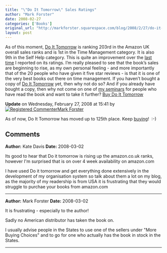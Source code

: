 ```yaml
---
title: "\"Do It Tomorrow\" Sales Ratings"
author: "Mark Forster"
date: 2008-02-27
categories: ['Books']
original_url: "http://markforster.squarespace.com/blog/2008/2/27/do-it-tomorrow-sales-ratings.html"
layout: post
---
```


As of this moment, [Do It Tomorrow](http://www.amazon.co.uk/dp/0340909129?tag=markforstthet-21&camp=1406&creative=6394&linkCode=as1&creativeASIN=0340909129&adid=04WWDDGHJG5BEQBRWM66&) is ranking 203rd in the Amazon UK overall sales ranks and is 1st in the Time Management category. It is also 9th in the Self Help category. This is quite an improvement over the [last time](/blog/2008/2/21/do-it-tomorrow-rankings.html) I reported on its ratings.
I’m really pleased to see that the book’s sales are beginning to rise, as my own personal feeling - and more importantly that of the 20 people who have given it five star reviews - is that it is one of the very best books out there on time management.
If you haven’t bought a copy of [Do It Tomorrow](http://www.amazon.co.uk/dp/0340909129?tag=markforstthet-21&camp=1406&creative=6394&linkCode=as1&creativeASIN=0340909129&adid=04WWDDGHJG5BEQBRWM66&) yet, then why not do so?
And if you already have bought a copy, then why not come on one of [my seminars](/seminars/) for people who have read the book and want to take it further?
[Buy Do It Tomorrow](http://www.amazon.co.uk/dp/0340909129?tag=markforstthet-21&camp=1406&creative=6394&linkCode=as1&creativeASIN=0340909129&adid=04WWDDGHJG5BEQBRWM66&)

**Update** on Wednesday, February 27, 2008 at 15:41 by
[![Registered Commenter](/universal/images/transparent.png "Registered Commenter")Mark Forster](/member/markforster "Registered Commenter")

As of now, Do It Tomorrow has moved up to 125th place. Keep [buying](http://www.amazon.co.uk/dp/0340909129?tag=markforstthet-21&camp=1406&creative=6394&linkCode=as1&creativeASIN=0340909129&adid=04WWDDGHJG5BEQBRWM66&)!  :-)

## Comments

**Author:** Kate Davis
**Date:** 2008-03-02

Its good to hear that Do it tomorrow is rising up the amazon.co.uk ranks, however I'm surprised that is on over 4 week availability on amazon.com  
  
I have used Do it tomorrow and get everything done extensively in the development of my organisation system so talk about them a lot on my blog, as the majority of my readership is from USA it is frustrating that they would struggle to purchae your books from amazon.com

---

**Author:** Mark Forster
**Date:** 2008-03-02

It is frustrating - especially to the author!  
  
Sadly no American distributor has taken the book on.  
  
I usually advise people in the States to use one of the sellers under "More Buying Choices" and to go for one who actually has the book in stock in the States.

---

